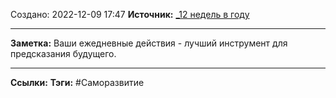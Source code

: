 Создано: 2022-12-09 17:47
**Источник:** [_12 недель в году](_12%20недель%20в%20году.md)
***
**Заметка:**  Ваши ежедневные действия - лучший инструмент для предсказания будущего.
***
**Ссылки:** 
**Тэги:** #Саморазвитие 

